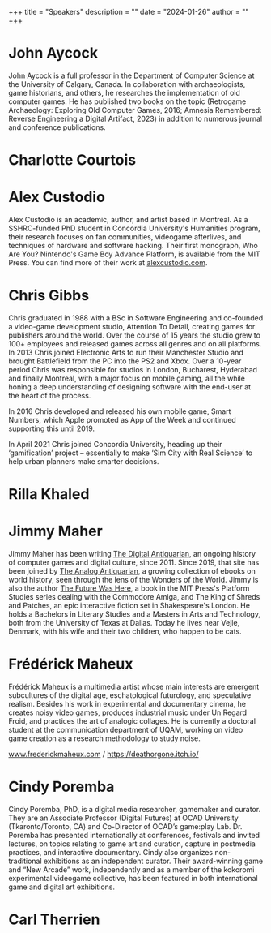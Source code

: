 +++
title = "Speakers"
description = ""
date = "2024-01-26"
author = ""
+++

# John Aycock

John Aycock is a full professor in the Department of Computer Science at the University of Calgary, Canada. In collaboration with archaeologists, game historians, and others, he researches the implementation of old computer games. He has published two books on the topic (Retrogame Archaeology: Exploring Old Computer Games, 2016; Amnesia Remembered: Reverse Engineering a Digital Artifact, 2023) in addition to numerous journal and conference publications.

# Charlotte Courtois

# Alex Custodio

Alex Custodio is an academic, author, and artist based in Montreal. As a SSHRC-funded PhD student in Concordia University's Humanities program, their research focuses on fan communities, videogame afterlives, and techniques of hardware and software hacking. Their first monograph, Who Are You? Nintendo's Game Boy Advance Platform, is available from the MIT Press. You can find more of their work at [alexcustodio.com](https://www.alexcustodio.com/).

# Chris Gibbs

Chris graduated in 1988 with a BSc in Software Engineering and co-founded a video-game development studio, Attention To Detail, creating games for publishers around the world. Over the course of 15 years the studio grew to 100+ employees and released games across all genres and on all platforms. In 2013 Chris joined Electronic Arts to run their Manchester Studio and brought Battlefield from the PC into the PS2 and Xbox. Over a 10-year period Chris was responsible for studios in London, Bucharest, Hyderabad and finally Montreal, with a major focus on mobile gaming, all the while honing a deep understanding of designing software with the end-user at the heart of the process.

In 2016 Chris developed and released his own mobile game, Smart Numbers, which Apple promoted as App of the Week and continued supporting this until 2019.

In April 2021 Chris joined Concordia University, heading up their ‘gamification’ project – essentially to make ‘Sim City with Real Science’ to help urban planners make smarter decisions.

# Rilla Khaled

# Jimmy Maher

Jimmy Maher has been writing [The Digital Antiquarian](https://www.filfre.net/), an ongoing history of computer games and digital culture, since 2011. Since 2019, that site has been joined by [The Analog Antiquarian](https://analog-antiquarian.net/), a growing collection of ebooks on world history, seen through the lens of the Wonders of the World. Jimmy is also the author [The Future Was Here](https://mitpress.mit.edu/9780262535694/the-future-was-here/), a book in the MIT Press's Platform Studies series dealing with the Commodore Amiga, and The King of Shreds and Patches, an epic interactive fiction set in Shakespeare's London. He holds a Bachelors in Literary Studies and a Masters in Arts and Technology, both from the University of Texas at Dallas. Today he lives near Vejle, Denmark, with his wife and their two children, who happen to be cats.

# Frédérick Maheux

Frédérick Maheux is a multimedia artist whose main interests are emergent subcultures of the digital age, eschatological futurology, and speculative realism. Besides his work in experimental and documentary cinema, he creates noisy video games, produces industrial music under Un Regard Froid, and practices the art of analogic collages. He is currently a doctoral student at the communication department of UQAM, working on video game creation as a research methodology to study noise.

www.frederickmaheux.com / https://deathorgone.itch.io/

# Cindy Poremba

Cindy Poremba, PhD, is a digital media researcher, gamemaker and curator. They are an Associate Professor (Digital Futures) at OCAD University (Tkaronto/Toronto, CA) and Co-Director of OCAD’s game:play Lab. Dr. Poremba has presented internationally at conferences, festivals and invited lectures, on topics relating to game art and curation, capture in postmedia practices, and interactive documentary. Cindy also organizes non-traditional exhibitions as an independent curator. Their award-winning game and “New Arcade” work, independently and as a member of the kokoromi experimental videogame collective, has been featured in both international game and digital art exhibitions.

# Carl Therrien
